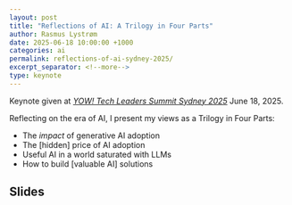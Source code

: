 ```yaml
---
layout: post
title: "Reflections of AI: A Trilogy in Four Parts"
author: Rasmus Lystrøm
date: 2025-06-18 10:00:00 +1000
categories: ai
permalink: reflections-of-ai-sydney-2025/
excerpt_separator: <!--more-->
type: keynote
---
```


Keynote given at [*YOW! Tech Leaders Summit Sydney 2025*](https://yowcon.com/tech-leaders-sydney-2025) June 18, 2025.

Reflecting on the era of AI, I present my views as a Trilogy in Four Parts:

- The *impact* of generative AI adoption
- The [hidden] price of AI adoption
- Useful AI in a world saturated with LLMs
- How to build [valuable AI] solutions

<!--more-->

## Slides

<script defer class="speakerdeck-embed" data-id="728f93ec6f12455caed38b2001e0f0d1" data-ratio="1.7777777777777777" src="//speakerdeck.com/assets/embed.js"></script>
